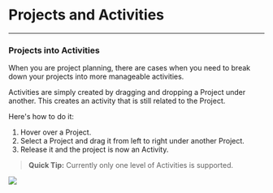 # Projects and Activities

---

###  Projects into Activities
When you are project planning, there are cases when you need to break down your projects into more manageable activities. 

Activities are simply created by dragging and dropping a Project under another. This creates an activity that is still related to the Project.

Here's how to do it:

1. Hover over a Project.
2. Select a Project and drag it from left to right under another Project.
3. Release it and the project is now an Activity.

> **Quick Tip:**
Currently only one level of Activities is supported.

![](https://lh3.googleusercontent.com/5V4KZt7ujO2B2eD18ohvyaIJ5YHTC8P0pOwHVGc2HZxCIdyWvpa_m1yc-WSGCR3oRcczqpRuzp5Jei-xL38OlrBT8oxxD5ovTtH-CCwRSixogeQIx4WufcUFLBtR2Zm3xiygg93w)


